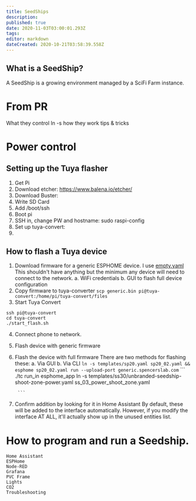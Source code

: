 ```yaml
---
title: SeedShips
description: 
published: true
date: 2020-11-03T03:00:01.293Z
tags: 
editor: markdown
dateCreated: 2020-10-21T03:58:39.558Z
---
```


## What is a SeedShip?
A SeedShip is a growing environment managed by a SciFi Farm instance.  

# From PR
What     they control
ln -s
how they work
tips & tricks


# Power control
## Setting up the Tuya flasher
1. Get Pi
2. Download etcher: https://www.balena.io/etcher/
3. Download Buster: 
4. Write SD Card
5. Add /boot/ssh
6. Boot pi
7. SSH in, change PW and hostname: sudo raspi-config
8. Set up tuya-convert:
9. 

## How to flash a Tuya device
1. Download firmware for a generic ESPHOME device. I use [empty.yaml]()
    This shouldn't have anything but the minimum any device will need to connect to the network. 
    a. WiFi credentials
    b. GUI to flash full device configuration
2. Copy firmware to tuya-converter
   `scp generic.bin pi@tuya-convert:/home/pi/tuya-convert/files`
3. Start Tuya Convert 
```
ssh pi@tuya-convert
cd tuya-convert
./start_flash.sh
```
4. Connect phone to network. 
4. Flash device with generic firmware
   
5. Flash the device with full firmware 
    There are two methods for flashing these: 
    a. Via GUI
    b. Via CLI
        `ln -s templates/sp20.yaml sp20_02.yaml && esphome sp20_02.yaml run --upload-port generic.spencerslab.com`
        ```
        ./tc run_in esphome_app ln -s templates/ss30/unbranded-seedship-shoot-zone-power.yaml ss_03_power_shoot_zone.yaml
            
        ```
6. Confirm addition by looking for it in Home Assistant
    By default, these will be added to the interface automatically. However, if you modify the interface AT ALL, it'll actually show up in the unused entities list. 

# How to program and run a Seedship.
    Home Assistant
    ESPHome
    Node-RED
    Grafana
    PVC Frame
    Lights
    CO2
    Troubleshooting